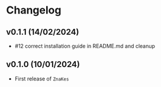 # Changelog

<!--next-version-placeholder-->

<!-- ## v0.2.0 (10/09/2021)

### Feature

- Added new datasets modules to load example data

### Fix

- Check type of argument passed to `plotting.plot_words()`

### Tests

- Added new tests to all package modules in test_pycounts.py -->

## v0.1.1 (14/02/2024)
- #12 correct installation guide in README.md and cleanup

## v0.1.0 (10/01/2024)

- First release of `ZnaKes`
